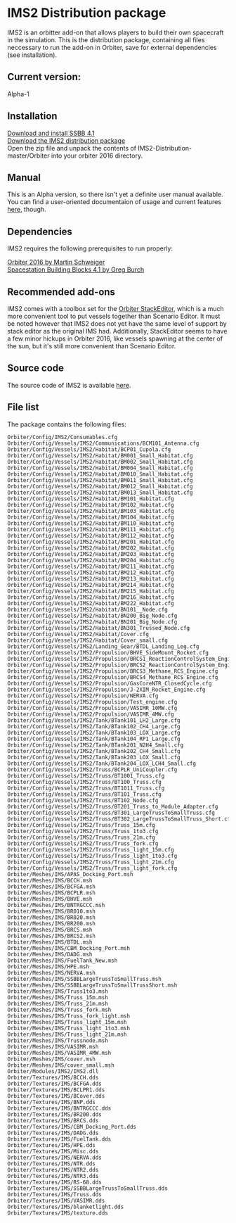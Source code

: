 # IMS2 Distribution package

IMS2 is an orbitter add-on that allows players to build their own spacecraft in the simulation.
This is the distribution package, containing all files neccessary to run the add-on in Orbiter, save for external dependencies (see installation).

## Current version:
Alpha-1

## Installation
[Download and install SSBB 4.1](http://www.orbithangar.com/searchid.php?ID=3177)  
[Download the IMS2 distribution package](https://github.com/TheNewBob/IMS2-Distribution/archive/master.zip)  
Open the zip file and unpack the contents of IMS2-Distribution-master/Orbiter into your orbiter 2016 directory.

## Manual

This is an Alpha version, so there isn't yet a definite user manual available.  
You can find a user-oriented documentaion of usage and current features [here](http://orbiter-forum.com/group.php?do=discuss&group=&discussionid=463), though.

## Dependencies

IMS2 requires the following prerequisites to run properly:

[Orbiter 2016 by Martin Schweiger](http://orbit.medphys.ucl.ac.uk/)  
[Spacestation Building Blocks 4.1 by Greg Burch](http://orbit.medphys.ucl.ac.uk/)

## Recommended add-ons
IMS2 comes with a toolbox set for the [Orbiter StackEditor](http://www.orbithangar.com/search_quick.php?text=stackeditor&submit.x=0&submit.y=0), which is a much more convenient tool
to put vessels together than Scenario Editor. It must be noted however that IMS2 does not yet have
the same level of support by stack editor as the original IMS had. Additionally, StackEditor seems
to have a few minor hickups in Orbiter 2016, like vessels spawning at the center of the sun, but it's
still more convenient than Scenario Editor.

## Source code

The source code of IMS2 is available [here](https://github.com/TheNewBob/IMS2).


## File list

The package contains the following files:
```
Orbiter/Config/IMS2/Consumables.cfg
Orbiter/Config/Vessels/IMS2/Communications/BCM101_Antenna.cfg
Orbiter/Config/Vessels/IMS2/Habitat/BCP01_Cupola.cfg
Orbiter/Config/Vessels/IMS2/Habitat/BM001_Small_Habitat.cfg
Orbiter/Config/Vessels/IMS2/Habitat/BM002_Small_Habitat.cfg
Orbiter/Config/Vessels/IMS2/Habitat/BM004_Small_Habitat.cfg
Orbiter/Config/Vessels/IMS2/Habitat/BM010_Small_Habitat.cfg
Orbiter/Config/Vessels/IMS2/Habitat/BM011_Small_Habitat.cfg
Orbiter/Config/Vessels/IMS2/Habitat/BM012_Small_Habitat.cfg
Orbiter/Config/Vessels/IMS2/Habitat/BM013_Small_Habitat.cfg
Orbiter/Config/Vessels/IMS2/Habitat/BM101_Habitat.cfg
Orbiter/Config/Vessels/IMS2/Habitat/BM102_Habitat.cfg
Orbiter/Config/Vessels/IMS2/Habitat/BM103_Habitat.cfg
Orbiter/Config/Vessels/IMS2/Habitat/BM104_Habitat.cfg
Orbiter/Config/Vessels/IMS2/Habitat/BM110_Habitat.cfg
Orbiter/Config/Vessels/IMS2/Habitat/BM111_Habitat.cfg
Orbiter/Config/Vessels/IMS2/Habitat/BM112_Habitat.cfg
Orbiter/Config/Vessels/IMS2/Habitat/BM201_Habitat.cfg
Orbiter/Config/Vessels/IMS2/Habitat/BM202_Habitat.cfg
Orbiter/Config/Vessels/IMS2/Habitat/BM203_Habitat.cfg
Orbiter/Config/Vessels/IMS2/Habitat/BM204_Habitat.cfg
Orbiter/Config/Vessels/IMS2/Habitat/BM211_Habitat.cfg
Orbiter/Config/Vessels/IMS2/Habitat/BM212_Habitat.cfg
Orbiter/Config/Vessels/IMS2/Habitat/BM213_Habitat.cfg
Orbiter/Config/Vessels/IMS2/Habitat/BM214_Habitat.cfg
Orbiter/Config/Vessels/IMS2/Habitat/BM215_Habitat.cfg
Orbiter/Config/Vessels/IMS2/Habitat/BM216_Habitat.cfg
Orbiter/Config/Vessels/IMS2/Habitat/BM222_Habitat.cfg
Orbiter/Config/Vessels/IMS2/Habitat/BN101__Node.cfg
Orbiter/Config/Vessels/IMS2/Habitat/BN200_Big_Node.cfg
Orbiter/Config/Vessels/IMS2/Habitat/BN201_Big_Node.cfg
Orbiter/Config/Vessels/IMS2/Habitat/BN301_Trussed_Node.cfg
Orbiter/Config/Vessels/IMS2/Habitat/Cover.cfg
Orbiter/Config/Vessels/IMS2/Habitat/Cover_small.cfg
Orbiter/Config/Vessels/IMS2/Landing_Gear/BTDL_Landing_Leg.cfg
Orbiter/Config/Vessels/IMS2/Propulsion/BHVE_SideMount_Rocket.cfg
Orbiter/Config/Vessels/IMS2/Propulsion/BRCS1_ReactionControlSystem_Engine.cfg
Orbiter/Config/Vessels/IMS2/Propulsion/BRCS2_ReactionControlSystem_Engine.cfg
Orbiter/Config/Vessels/IMS2/Propulsion/BRCS3_Methane_RCS_Engine.cfg
Orbiter/Config/Vessels/IMS2/Propulsion/BRCS4_Methane_RCS_Engine.cfg
Orbiter/Config/Vessels/IMS2/Propulsion/GasCoreNTR_ClosedCycle.cfg
Orbiter/Config/Vessels/IMS2/Propulsion/J-2XIM_Rocket_Engine.cfg
Orbiter/Config/Vessels/IMS2/Propulsion/NERVA.cfg
Orbiter/Config/Vessels/IMS2/Propulsion/Test_engine.cfg
Orbiter/Config/Vessels/IMS2/Propulsion/VASIMR_10MW.cfg
Orbiter/Config/Vessels/IMS2/Propulsion/VASIMR_4MW.cfg
Orbiter/Config/Vessels/IMS2/Tank/BTank101_LH2_Large.cfg
Orbiter/Config/Vessels/IMS2/Tank/BTank102_CH4_Large.cfg
Orbiter/Config/Vessels/IMS2/Tank/BTank103_LOX_Large.cfg
Orbiter/Config/Vessels/IMS2/Tank/BTank104_RP1_Large.cfg
Orbiter/Config/Vessels/IMS2/Tank/BTank201_N2H4_Small.cfg
Orbiter/Config/Vessels/IMS2/Tank/BTank202_CH4_Small.cfg
Orbiter/Config/Vessels/IMS2/Tank/BTank203_LOX_Small.cfg
Orbiter/Config/Vessels/IMS2/Tank/BTank204_LOX_LCH4_Small.cfg
Orbiter/Config/Vessels/IMS2/Truss/BCPLR_UniCoupler.cfg
Orbiter/Config/Vessels/IMS2/Truss/BT1001_Truss.cfg
Orbiter/Config/Vessels/IMS2/Truss/BT100_Truss.cfg
Orbiter/Config/Vessels/IMS2/Truss/BT1011_Truss.cfg
Orbiter/Config/Vessels/IMS2/Truss/BT101_Truss.cfg
Orbiter/Config/Vessels/IMS2/Truss/BT102_Node.cfg
Orbiter/Config/Vessels/IMS2/Truss/BT201_Truss_to_Module_Adapter.cfg
Orbiter/Config/Vessels/IMS2/Truss/BT301_LargeTrussToSmallTruss.cfg
Orbiter/Config/Vessels/IMS2/Truss/BT302_LargeTrussToSmallTruss_Short.cfg
Orbiter/Config/Vessels/IMS2/Truss/Truss_15m.cfg
Orbiter/Config/Vessels/IMS2/Truss/Truss_1to3.cfg
Orbiter/Config/Vessels/IMS2/Truss/Truss_21m.cfg
Orbiter/Config/Vessels/IMS2/Truss/Truss_fork.cfg
Orbiter/Config/Vessels/IMS2/Truss/Truss_light_15m.cfg
Orbiter/Config/Vessels/IMS2/Truss/Truss_light_1to3.cfg
Orbiter/Config/Vessels/IMS2/Truss/Truss_light_21m.cfg
Orbiter/Config/Vessels/IMS2/Truss/Truss_light_fork.cfg
Orbiter/Meshes/IMS/APAS_Docking_Port.msh
Orbiter/Meshes/IMS/BCCH.msh
Orbiter/Meshes/IMS/BCFGA.msh
Orbiter/Meshes/IMS/BCPLR.msh
Orbiter/Meshes/IMS/BHVE.msh
Orbiter/Meshes/IMS/BNTRGCCC.msh
Orbiter/Meshes/IMS/BR010.msh
Orbiter/Meshes/IMS/BR020.msh
Orbiter/Meshes/IMS/BR200.msh
Orbiter/Meshes/IMS/BRCS.msh
Orbiter/Meshes/IMS/BRCS2.msh
Orbiter/Meshes/IMS/BTDL.msh
Orbiter/Meshes/IMS/CBM_Docking_Port.msh
Orbiter/Meshes/IMS/DADG.msh
Orbiter/Meshes/IMS/FuelTank_New.msh
Orbiter/Meshes/IMS/HPE.msh
Orbiter/Meshes/IMS/NERVA.msh
Orbiter/Meshes/IMS/SSBBLargeTrussToSmallTruss.msh
Orbiter/Meshes/IMS/SSBBLargeTrussToSmallTrussShort.msh
Orbiter/Meshes/IMS/Truss1to3.msh
Orbiter/Meshes/IMS/Truss_15m.msh
Orbiter/Meshes/IMS/Truss_21m.msh
Orbiter/Meshes/IMS/Truss_fork.msh
Orbiter/Meshes/IMS/Truss_fork_light.msh
Orbiter/Meshes/IMS/Truss_light_15m.msh
Orbiter/Meshes/IMS/Truss_light_1to3.msh
Orbiter/Meshes/IMS/Truss_light_21m.msh
Orbiter/Meshes/IMS/Trussnode.msh
Orbiter/Meshes/IMS/VASIMR.msh
Orbiter/Meshes/IMS/VASIMR_4MW.msh
Orbiter/Meshes/IMS/cover.msh
Orbiter/Meshes/IMS/cover_small.msh
Orbiter/Modules/IMS2/IMS2.dll
Orbiter/Textures/IMS/BCCH.dds
Orbiter/Textures/IMS/BCFGA.dds
Orbiter/Textures/IMS/BCLPR1.dds
Orbiter/Textures/IMS/BCover.dds
Orbiter/Textures/IMS/BNP.dds
Orbiter/Textures/IMS/BNTRGCCC.dds
Orbiter/Textures/IMS/BR200.dds
Orbiter/Textures/IMS/BRCS.dds
Orbiter/Textures/IMS/CBM_Docking_Port.dds
Orbiter/Textures/IMS/DADG.dds
Orbiter/Textures/IMS/FuelTank.dds
Orbiter/Textures/IMS/HPE.dds
Orbiter/Textures/IMS/Misc.dds
Orbiter/Textures/IMS/NERVA.dds
Orbiter/Textures/IMS/NTR.dds
Orbiter/Textures/IMS/NTR2.dds
Orbiter/Textures/IMS/NTR3.dds
Orbiter/Textures/IMS/RS-68.dds
Orbiter/Textures/IMS/SSBBLargeTrussToSmallTruss.dds
Orbiter/Textures/IMS/Truss.dds
Orbiter/Textures/IMS/VASIMR.dds
Orbiter/Textures/IMS/blanketlight.dds
Orbiter/Textures/IMS/texture.dds
```
